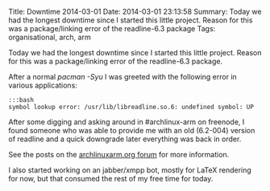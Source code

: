 Title: Downtime 2014-03-01
Date: 2014-03-01 23:13:58
Summary: Today we had the longest downtime since I started this little project. Reason for this was a package/linking error of the readline-6.3 package
Tags: organisational, arch, arm

Today we had the longest downtime since I started this little project. Reason for this was a package/linking error of the readline-6.3 package.

After a normal *pacman -Syu* I was greeted with the following error in various applications:

    :::bash
    symbol lookup error: /usr/lib/libreadline.so.6: undefined symbol: UP

After some digging and asking around in #archlinux-arm on freenode, I found someone who was able to provide me with an old (6.2-004) version of readline and a quick downgrade later everything was back in order.

See the posts on the [archlinuxarm.org forum](http://archlinuxarm.org/forum/viewtopic.php?f=59&t=6937) for more information.

I also started working on an jabber/xmpp bot, mostly for LaTeX rendering for now, but that consumed the rest of my free time for today.